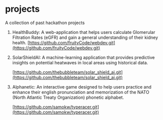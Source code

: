 # projects
A collection of past hackathon projects

1) HealthBuddy: A web-application that helps users calculate Glomerular Filtration Rates (eGFR) and gain a general understanding of their kidney health.
   [https://github.com/fruityCode/webdev.git](https://github.com/fruityCode/webdev.git)
   
2) SolarShieldAI: A machine-learning application that provides predictive insights on potential heatwaves in local areas using historical data.

   [https://github.com/thebubbleteam/solar_shield_ai.git](https://github.com/thebubbleteam/solar_shield_ai.git)
   
3) Alphanetic: An interactive game designed to help users practice and enhance their english pronunciation and memorization of the NATO (North Atlantic Treaty Organization) phonetic alphabet.

   [https://github.com/samokw/typeracer.git](https://github.com/samokw/typeracer.git) 
